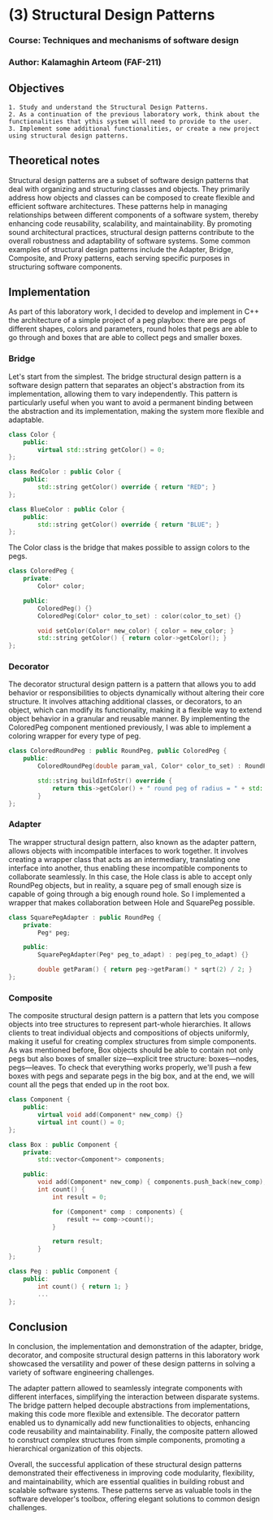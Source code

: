 # (3) Structural Design Patterns
### Course: Techniques and mechanisms of software design
### Author: Kalamaghin Arteom (FAF-211)

## Objectives

    1. Study and understand the Structural Design Patterns.
    2. As a continuation of the previous laboratory work, think about the functionalities that ythis system will need to provide to the user.
    3. Implement some additional functionalities, or create a new project using structural design patterns.

## Theoretical notes

Structural design patterns are a subset of software design patterns that deal with organizing and structuring classes and objects. They primarily address how objects and classes can be composed to create flexible and efficient software architectures. These patterns help in managing relationships between different components of a software system, thereby enhancing code reusability, scalability, and maintainability. By promoting sound architectural practices, structural design patterns contribute to the overall robustness and adaptability of software systems. Some common examples of structural design patterns include the Adapter, Bridge, Composite, and Proxy patterns, each serving specific purposes in structuring software components.

## Implementation

As part of this laboratory work, I decided to develop and implement in C++ the architecture of a simple project of a peg playbox: there are pegs of different shapes, colors and parameters, round holes that pegs are able to go through and boxes that are able to collect pegs and smaller boxes.

### Bridge

Let's start from the simplest. The bridge structural design pattern is a software design pattern that separates an object's abstraction from its implementation, allowing them to vary independently. This pattern is particularly useful when you want to avoid a permanent binding between the abstraction and its implementation, making the system more flexible and adaptable.

```cpp
class Color {
    public:
        virtual std::string getColor() = 0;
};

class RedColor : public Color {
    public:
        std::string getColor() override { return "RED"; }
};

class BlueColor : public Color {
    public:
        std::string getColor() override { return "BLUE"; }
};
```

The Color class is the bridge that makes possible to assign colors to the pegs.

```cpp
class ColoredPeg {
    private:
        Color* color;

    public:
        ColoredPeg() {}
        ColoredPeg(Color* color_to_set) : color(color_to_set) {}

        void setColor(Color* new_color) { color = new_color; }
        std::string getColor() { return color->getColor(); }
};
```

### Decorator

The decorator structural design pattern is a pattern that allows you to add behavior or responsibilities to objects dynamically without altering their core structure. It involves attaching additional classes, or decorators, to an object, which can modify its functionality, making it a flexible way to extend object behavior in a granular and reusable manner. By implementing the ColoredPeg component mentioned previously, I was able to implement a coloring wrapper for every type of peg.

```cpp
class ColoredRoundPeg : public RoundPeg, public ColoredPeg {
    public:
        ColoredRoundPeg(double param_val, Color* color_to_set) : RoundPeg(param_val), ColoredPeg(color_to_set) {}

        std::string buildInfoStr() override {
            return this->getColor() + " round peg of radius = " + std::to_string(this->getParam());
        }
};
```

### Adapter

The wrapper structural design pattern, also known as the adapter pattern, allows objects with incompatible interfaces to work together. It involves creating a wrapper class that acts as an intermediary, translating one interface into another, thus enabling these incompatible components to collaborate seamlessly. In this case, the Hole class is able to accept only RoundPeg objects, but in reality, a square peg of small enough size is capable of going through a big enough round hole. So I implemented a wrapper that makes collaboration between Hole and SquarePeg possible.

```cpp
class SquarePegAdapter : public RoundPeg {
    private:
        Peg* peg;

    public:
        SquarePegAdapter(Peg* peg_to_adapt) : peg(peg_to_adapt) {}

        double getParam() { return peg->getParam() * sqrt(2) / 2; }
};
```

### Composite

The composite structural design pattern is a pattern that lets you compose objects into tree structures to represent part-whole hierarchies. It allows clients to treat individual objects and compositions of objects uniformly, making it useful for creating complex structures from simple components. As was mentioned before, Box objects should be able to contain not only pegs but also boxes of smaller size—explicit tree structure: boxes—nodes, pegs—leaves. To check that everything works properly, we'll push a few boxes with pegs and separate pegs in the big box, and at the end, we will count all the pegs that ended up in the root box.

```cpp
class Component {
    public:
        virtual void add(Component* new_comp) {}
        virtual int count() = 0;
};

class Box : public Component {
    private:
        std::vector<Component*> components;

    public:
        void add(Component* new_comp) { components.push_back(new_comp); }
        int count() {
            int result = 0;

            for (Component* comp : components) {
                result += comp->count();
            }

            return result;
        }
};
```

```cpp
class Peg : public Component {
    public:
        int count() { return 1; }
        ...
};
```

## Conclusion

In conclusion, the implementation and demonstration of the adapter, bridge, decorator, and composite structural design patterns in this laboratory work showcased the versatility and power of these design patterns in solving a variety of software engineering challenges. 

The adapter pattern allowed to seamlessly integrate components with different interfaces, simplifying the interaction between disparate systems. The bridge pattern helped decouple abstractions from implementations, making this code more flexible and extensible. The decorator pattern enabled us to dynamically add new functionalities to objects, enhancing code reusability and maintainability. Finally, the composite pattern allowed to construct complex structures from simple components, promoting a hierarchical organization of this objects.

Overall, the successful application of these structural design patterns demonstrated their effectiveness in improving code modularity, flexibility, and maintainability, which are essential qualities in building robust and scalable software systems. These patterns serve as valuable tools in the software developer's toolbox, offering elegant solutions to common design challenges.